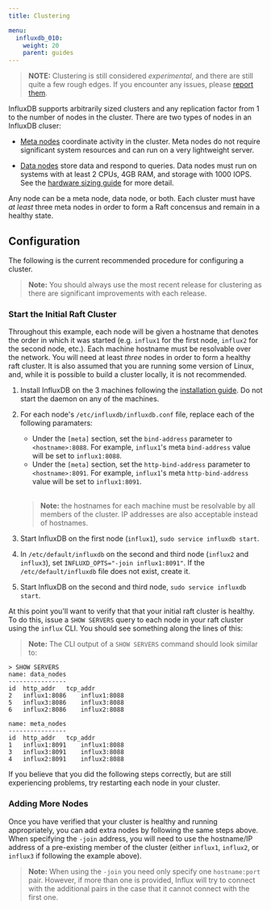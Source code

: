 ```yaml
---
title: Clustering

menu:
  influxdb_010:
    weight: 20
    parent: guides
---
```


> **NOTE:** Clustering is still considered _experimental_, and there are still quite a few rough edges. If you encounter any issues, please [report them](https://github.com/influxdata/influxdb/issues/new).

InfluxDB supports arbitrarily sized clusters and any replication
factor from 1 to the number of nodes in the cluster. There are two
types of nodes in an InfluxDB cluser:

- [Meta nodes](/influxdb/v0.10/concepts/glossary/#meta-node) coordinate
activity in the cluster.  Meta nodes do not require significant system
resources and can run on a very lightweight server.

- [Data nodes](/influxdb/v0.10/concepts/glossary/#data-node) store data
and respond to queries. Data nodes must run on systems with at least
2 CPUs, 4GB RAM, and storage with 1000 IOPS.  See the
[hardware sizing guide](/influxdb/v0.10/guides/hardware_sizing/) for
more detail.

Any node can be a meta node, data node, or both. Each cluster must
have _at least_ three meta nodes in order to form a Raft concensus and
remain in a healthy state.

## Configuration

The following is the current recommended procedure for configuring a cluster.

> **Note:** You should always use the most recent release for clustering as there are significant improvements with each release.

### Start the Initial Raft Cluster

Throughout this example, each node will be given a hostname that
denotes the order in which it was started (e.g. `influx1` for the
first node, `influx2` for the second node, etc.). Each machine
hostname must be resolvable over the network. You will need at least
_three_ nodes in order to form a healthy raft cluster. It is also
assumed that you are running some version of Linux, and, while it is
possible to build a cluster locally, it is not recommended.

1. Install InfluxDB on the 3 machines following the [installation guide](/influxdb/v0.10/introduction/installation/).
Do not start the daemon on any of the machines.
2. For each node's `/etc/influxdb/influxdb.conf` file, replace each of the following paramaters:
   - Under the `[meta]` section, set the `bind-address` parameter to `<hostname>:8088`. For example, `influx1`'s meta `bind-address` value will be set to `influx1:8088`.
   - Under the `[meta]` section, set the `http-bind-address` parameter to `<hostname>:8091`. For example, `influx1`'s meta `http-bind-address` value will be set to `influx1:8091`.

	<br>
	
	> **Note:** the hostnames for each machine must be resolvable by all members of the cluster. IP addresses are also acceptable instead of hostnames.

3. Start InfluxDB on the first node (`influx1`), `sudo service influxdb start`.
4. In `/etc/default/influxdb` on the second and third node (`influx2` and `influx3`), set `INFLUXD_OPTS="-join influx1:8091"`. If the `/etc/default/influxdb` file does not exist, create it.
5. Start InfluxDB on the second and third node, `sudo service influxdb start`.

At this point you'll want to verify that that your initial raft cluster is healthy.
To do this, issue a `SHOW SERVERS` query to each node in your raft cluster using the `influx` CLI.
You should see something along the lines of this:

> **Note:** The CLI output of a `SHOW SERVERS` command should look similar to:

```
> SHOW SERVERS
name: data_nodes
----------------
id	http_addr	tcp_addr
2	influx1:8086	influx1:8088
5	influx3:8086	influx3:8088
6	influx2:8086	influx2:8088

name: meta_nodes
----------------
id	http_addr	tcp_addr
1	influx1:8091	influx1:8088
3	influx3:8091	influx3:8088
4	influx2:8091	influx2:8088
```

If you believe that you did the following steps correctly, but are still experiencing problems, try restarting each node in your cluster.

### Adding More Nodes

Once you have verified that your cluster is healthy and running appropriately, you can add extra nodes by following the same steps above. When specifying the `-join` address, you will need to use the hostname/IP address of a pre-existing member of the cluster (either `influx1`, `influx2`, or `influx3` if following the example above).

> **Note:** When using the `-join` you need only specify one `hostname:port` pair.
However, if more than one is provided, Influx will try to connect with the additional pairs in the case that it cannot connect with the first one.
